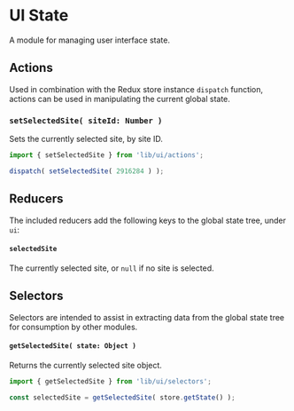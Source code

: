 UI State
========

A module for managing user interface state.

## Actions

Used in combination with the Redux store instance `dispatch` function, actions can be used in manipulating the current global state.

### `setSelectedSite( siteId: Number )`

Sets the currently selected site, by site ID.

```js
import { setSelectedSite } from 'lib/ui/actions';

dispatch( setSelectedSite( 2916284 ) );
```

## Reducers

The included reducers add the following keys to the global state tree, under `ui`:

#### `selectedSite`

The currently selected site, or `null` if no site is selected.

## Selectors

Selectors are intended to assist in extracting data from the global state tree for consumption by other modules.

#### `getSelectedSite( state: Object )`

Returns the currently selected site object.

```js
import { getSelectedSite } from 'lib/ui/selectors';

const selectedSite = getSelectedSite( store.getState() );
```
